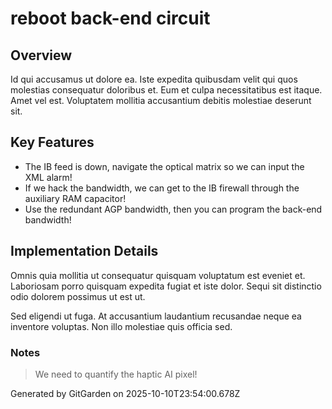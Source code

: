 # reboot back-end circuit

## Overview
Id qui accusamus ut dolore ea. Iste expedita quibusdam velit qui quos molestias consequatur doloribus et. Eum et culpa necessitatibus est itaque. Amet vel est. Voluptatem mollitia accusantium debitis molestiae deserunt sit.

## Key Features
- The IB feed is down, navigate the optical matrix so we can input the XML alarm!
- If we hack the bandwidth, we can get to the IB firewall through the auxiliary RAM capacitor!
- Use the redundant AGP bandwidth, then you can program the back-end bandwidth!

## Implementation Details
Omnis quia mollitia ut consequatur quisquam voluptatum est eveniet et. Laboriosam porro quisquam expedita fugiat et iste dolor. Sequi sit distinctio odio dolorem possimus ut est ut.
 Sed eligendi ut fuga. At accusantium laudantium recusandae neque ea inventore voluptas. Non illo molestiae quis officia sed.

### Notes
> We need to quantify the haptic AI pixel!

Generated by GitGarden on 2025-10-10T23:54:00.678Z